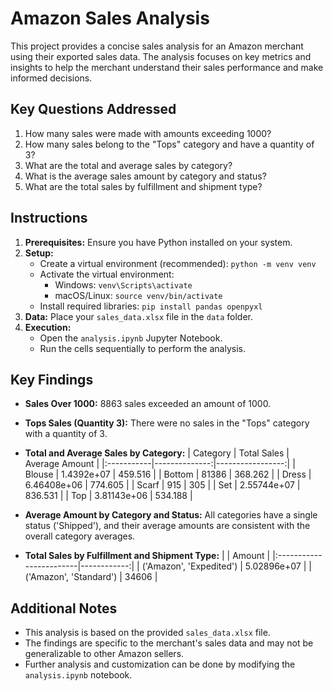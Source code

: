 # Amazon Sales Analysis

This project provides a concise sales analysis for an Amazon merchant using their exported sales data. The analysis focuses on key metrics and insights to help the merchant understand their sales performance and make informed decisions.

## Key Questions Addressed

1.  How many sales were made with amounts exceeding 1000?
2.  How many sales belong to the "Tops" category and have a quantity of 3?
3.  What are the total and average sales by category?
4.  What is the average sales amount by category and status?
5.  What are the total sales by fulfillment and shipment type?

## Instructions

1.  **Prerequisites:** Ensure you have Python installed on your system.
2.  **Setup:**
    *   Create a virtual environment (recommended): `python -m venv venv`
    *   Activate the virtual environment:
        *   Windows: `venv\Scripts\activate`
        *   macOS/Linux: `source venv/bin/activate`
    *   Install required libraries: `pip install pandas openpyxl`
3.  **Data:** Place your `sales_data.xlsx` file in the `data` folder.
4.  **Execution:**
    *   Open the `analysis.ipynb` Jupyter Notebook.
    *   Run the cells sequentially to perform the analysis.

## Key Findings

*   **Sales Over 1000:** 8863 sales exceeded an amount of 1000.
*   **Tops Sales (Quantity 3):** There were no sales in the "Tops" category with a quantity of 3.
*   **Total and Average Sales by Category:**
    | Category   |   Total Sales |   Average Amount |
    |:-----------|--------------:|-----------------:|
    | Blouse     |  1.4392e+07    |          459.516  |
    | Bottom     |  81386         |          368.262  |
    | Dress      |  6.46408e+06   |          774.605  |
    | Scarf      |  915           |          305      |
    | Set        |  2.55744e+07   |          836.531  |
    | Top        |  3.81143e+06   |          534.188  |

*   **Average Amount by Category and Status:** All categories have a single status ('Shipped'), and their average amounts are consistent with the overall category averages.
*   **Total Sales by Fulfillment and Shipment Type:**
    |                         |      Amount |
    |:------------------------|------------:|
    | ('Amazon', 'Expedited') | 5.02896e+07 |
    | ('Amazon', 'Standard')  | 34606       |

## Additional Notes

*   This analysis is based on the provided `sales_data.xlsx` file.
*   The findings are specific to the merchant's sales data and may not be generalizable to other Amazon sellers.
*   Further analysis and customization can be done by modifying the `analysis.ipynb` notebook.
